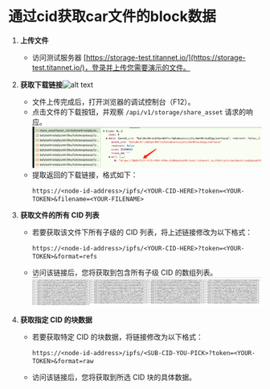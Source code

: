 # 通过cid获取car文件的block数据

1. **上传文件**
   - 访问测试服务器 [https://storage-test.titannet.io/](https://storage-test.titannet.io/)，登录并上传您需要演示的文件。

2. **获取下载链接**![alt text](image.png)
   - 文件上传完成后，打开浏览器的调试控制台（F12）。
   - 点击文件的下载按钮，并观察 `/api/v1/storage/share_asset` 请求的响应。 ![Alt text](share_asset.png)
   - 提取返回的下载链接，格式如下：
     ```plaintext
     https://<node-id-address>/ipfs/<YOUR-CID-HERE>?token=<YOUR-TOKEN>&filename=<YOUR-FILENAME>
     ```

3. **获取文件的所有 CID 列表**
   - 若要获取该文件下所有子级的 CID 列表，将上述链接修改为以下格式：
     ```plaintext
     https://<node-id-address>/ipfs/<YOUR-CID-HERE>?token=<YOUR-TOKEN>&format=refs
     ```
   - 访问该链接后，您将获取到包含所有子级 CID 的数组列表。![Alt text](blocks.png)

4. **获取指定 CID 的块数据**
   - 若要获取特定 CID 的块数据，将链接修改为以下格式：
     ```plaintext
     https://<node-id-address>/ipfs/<SUB-CID-YOU-PICK>?token=<YOUR-TOKEN>&format=raw
     ```
   - 访问该链接后，您将获取到所选 CID 块的具体数据。
